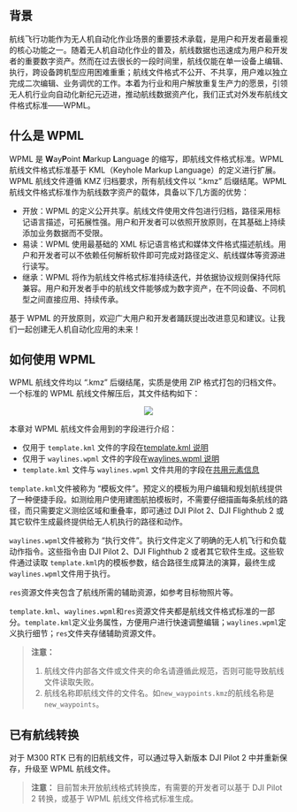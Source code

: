 
## 背景

航线飞行功能作为无人机自动化作业场景的重要技术承载，是用户和开发者最重视的核心功能之一。随着无人机自动化作业的普及，航线数据也迅速成为用户和开发者的重要数字资产。然而在过去很长的一段时间里，航线仅能在单一设备上编辑、执行，跨设备跨机型应用困难重重；航线文件格式不公开、不共享，用户难以独立完成二次编辑、业务调优的工作。本着为行业和用户解放重复生产力的愿景，引领无人机行业向自动化新纪元迈进，推动航线数据资产化，我们正式对外发布航线文件格式标准——WPML。

## 什么是 WPML

WPML 是 **W**ay**P**oint **M**arkup **L**anguage 的缩写，即航线文件格式标准。WPML 航线文件格式标准基于 KML（Keyhole Markup Language）的定义进行扩展。WPML 航线文件遵循 KMZ 归档要求，所有航线文件以 “.kmz” 后缀结尾。WPML 航线文件格式标准作为航线数字资产的载体，具备以下几方面的优势：

* 开放：WPML 的定义公开共享。航线文件使用文件包进行归档，路径采用标记语言描述，可拓展性强。用户和开发者可以依照开放原则，在其基础上持续添加业务数据而不受限。
* 易读：WPML 使用最基础的 XML 标记语言格式和媒体文件格式描述航线。用户和开发者可以不依赖任何解析软件即可完成对路径定义、航线媒体等资源进行读写。
* 继承：WPML 将作为航线文件格式标准持续迭代，并依据协议规则保持代际兼容。用户和开发者手中的航线文件能够成为数字资产，在不同设备、不同机型之间直接应用、持续传承。

基于 WPML 的开放原则，欢迎广大用户和开发者踊跃提出改进意见和建议。让我们一起创建无人机自动化应用的未来！

## 如何使用 WPML

WPML 航线文件均以 “.kmz” 后缀结尾，实质是使用 ZIP 格式打包的归档文件。一个标准的 WPML 航线文件解压后，其文件结构如下：

<div align=center>
<img src="https://terra-1-g.djicdn.com/84f990b0bbd145e6a3930de0c55d3b2b/admin/doc/721986d3-18dc-416e-9c13-a8f13b02935b.png" style="width:auto"/>
</div>

本章对 WPML 航线文件会用到的字段进行介绍：
* 仅用于 `template.kml` 文件的字段在[template.kml 说明](https://developer.dji.com/doc/cloud-api-tutorial/cn/feature-set/dji-wpml/template-kml.html)
* 仅用于 `waylines.wpml` 文件的字段在[waylines.wpml 说明](https://developer.dji.com/doc/cloud-api-tutorial/cn/feature-set/dji-wpml/waylines-wpml.html)
* `template.kml` 文件与 `waylines.wpml` 文件共用的字段在[共用元素信息](https://developer.dji.com/doc/cloud-api-tutorial/cn/feature-set/dji-wpml/common-element.html)

`template.kml`文件被称为 “模板文件”。预定义的模板为用户编辑和规划航线提供了一种便捷手段。如测绘用户使用建图航拍模板时，不需要仔细描画每条航线的路径，而只需要定义测绘区域和重叠率，即可通过 DJI Pilot 2、DJI Flighthub 2 或其它软件生成最终提供给无人机执行的路径和动作。

`waylines.wpml`文件被称为 “执行文件”。执行文件定义了明确的无人机飞行和负载动作指令。这些指令由 DJI Pilot 2、DJI Flighthub 2 或者其它软件生成。这些软件通过读取 `template.kml`内的模板参数，结合路径生成算法的演算，最终生成`waylines.wpml`文件用于执行。

`res`资源文件夹包含了航线所需的辅助资源，如参考目标物照片等。

`template.kml`、`waylines.wpml`和`res`资源文件夹都是航线文件格式标准的一部分。`template.kml`定义业务属性，方便用户进行快速调整编辑；`waylines.wpml`定义执行细节；`res`文件夹存储辅助资源文件。

> **注意：**
>
> 1. 航线文件内部各文件或文件夹的命名请遵循此规范，否则可能导致航线文件读取失败。
> 2. 航线名称即航线文件的文件名。如`new_waypoints.kmz`的航线名称是`new_waypoints`。


## 已有航线转换

对于 M300 RTK 已有的旧航线文件，可以通过导入新版本 DJI Pilot 2 中并重新保存，升级至 WPML 航线文件。

> **注意：** 目前暂未开放航线格式转换库，有需要的开发者可以基于 DJI Pilot 2 转换，或基于 WPML 航线文件格式标准生成。
